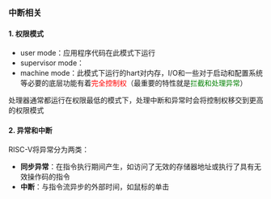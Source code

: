 ### 中断相关

#### 1.  权限模式

- user mode：应用程序代码在此模式下运行
- supervisor mode：
- machine mode：此模式下运行的hart对内存，I/O和一些对于启动和配置系统等必要的底层功能有着<span style="color:red">完全控制权</span>（最重要的特性就是<span style="color:green">拦截和处理异常</span>）

处理器通常都运行在权限最低的模式下，处理中断和异常时会将控制权移交到更高的权限模式

#### 2.  异常和中断

RISC-V将异常分为两类：

- **同步异常**：在指令执行期间产生，如访问了无效的存储器地址或执行了具有无效操作码的指令
- **中断**：与指令流异步的外部时间，如鼠标的单击

